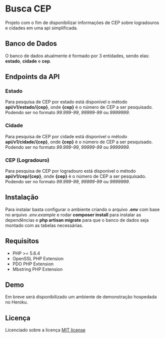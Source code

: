 # Busca CEP
Projeto com o fim de disponibilizar informações de CEP sobre logradouros e cidades em uma api simplificada.

## Banco de Dados
O banco de dados atualmente é formado por 3 entidades, sendo elas: **estado**, **cidade** e **cep**.

## Endpoints da API

### Estado
Para pesquisa de CEP por estado está disponível o método **api/v1/estado/{cep}**, onde **{cep}** é o número de CEP a ser pesquisado. Podendo ser no formato *99.999-99*, *99999-99* ou *9999999*.

### Cidade
Para pesquisa de CEP por cidade está disponível o método **api/v1/cidade/{cep}**, onde **{cep}** é o número de CEP a ser pesquisado. Podendo ser no formato *99.999-99*, *99999-99* ou *9999999*.

### CEP (Logradouro)
Para pesquisa de CEP por logradouro está disponível o método **api/v1/cep/{cep}**, onde **{cep}** é o número de CEP a ser pesquisado. Podendo ser no formato *99.999-99*, *99999-99* ou *9999999*.

## Instalação
Para instalar basta configurar o ambiente criando o arquivo **.env** com base no arquivo *.env.example* e rodar **composer install** para instalar as dependências e **php artisan migrate** para que o banco de dados seja montado com as tabelas necessárias. 

## Requisitos
* PHP >= 5.6.4
* OpenSSL PHP Extension
* PDO PHP Extension
* Mbstring PHP Extension

## Demo
Em breve será disponibilizado um ambiente de demonstração hospedada no Heroku.

## Licença

Licenciado sobre a licença [MIT license](http://opensource.org/licenses/MIT)
